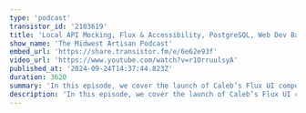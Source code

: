 ```yaml
---
type: 'podcast'
transistor_id: '2103619'
title: 'Local API Mocking, Flux & Accessibility, PostgreSQL, Web Dev Battles'
show_name: 'The Midwest Artisan Podcast'
embed_url: 'https://share.transistor.fm/e/6e62e93f'
video_url: 'https://www.youtube.com/watch?v=r1OrruulsyA'
published_at: '2024-09-24T14:37:44.823Z'
duration: 3620
summary: 'In this episode, we cover the launch of Caleb’s Flux UI component library, and dive into the benefits of mocking APIs locally for faster development'
description: 'In this episode, we cover the launch of Caleb’s Flux UI component library, and dive into the benefits of mocking APIs locally for faster development. We also highlight Aaron Francis’ new Postgres course, and wrap things up with the web dev battle YouTube channel and how a foodie app we built, QuizKnows, played a role in landing our first jobs.Show links:Flux UI Launch Stream: https://www.youtube.com/watch?v=IEMWcWQWJC0Flux UI: https://fluxui.dev/QuizKnows: https://github.com/ahinkle/quizknowsWeb Dev Battle (Foodie Battle): https://www.youtube.com/watch?v=8Oxy6WV7zagBlazing Wing Challenge: https://www.buffalowildwings.com/blazin-challenge/'
---
```

